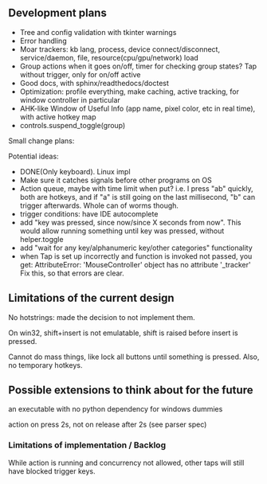 
## Development plans

- Tree and config validation with tkinter warnings
- Error handling
- Moar trackers: kb lang, process, device connect/disconnect, service/daemon, file, resource(cpu/gpu/network) load
- Group actions when it goes on/off, timer for checking group states? Tap without trigger, only for on/off active
- Good docs, with sphinx/readthedocs/doctest
- Optimization: profile everything, make caching, active tracking, for window controller in particular
- AHK-like Window of Useful Info (app name, pixel color, etc in real time), with active hotkey map
- controls.suspend_toggle(group)


Small change plans:


Potential ideas:

- DONE(Only keyboard). Linux impl
- Make sure it catches signals before other programs on OS
- Action queue, maybe with time limit when put? i.e. I press "ab" quickly, both are hotkeys, and if "a" is still going
on the last millisecond, "b" can trigger afterwards. Whole can of worms though.
- trigger conditions: have IDE autocomplete
- add "key was pressed, since now/since X seconds from now". This would allow running something until key was pressed, without helper.toggle
- add "wait for any key/alphanumeric key/other categories" functionality
- when Tap is set up incorrectly and function is invoked not passed, you get:
AttributeError: 'MouseController' object has no attribute '_tracker'
Fix this, so that errors are clear.

## Limitations of the current design

No hotstrings: made the decision to not implement them.

On win32, shift+insert is not emulatable, shift is raised before insert is pressed.

Cannot do mass things, like lock all buttons until something is pressed.
Also, no temporary hotkeys.


## Possible extensions to think about for the future

an executable with no python dependency for windows dummies

action on press 2s, not on release after 2s (see parser spec)


### Limitations of implementation / Backlog

While action is running and concurrency not allowed, other taps will still have blocked trigger keys.
